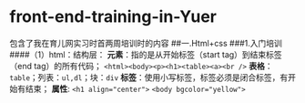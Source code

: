 # front-end-training-in-Yuer
包含了我在育儿网实习时首两周培训时的内容
##一.Html+css
###1.入门培训
####（1）html：结构层：
**元素**：指的是从开始标签（start tag）到结束标签（end tag）的所有代码；
    `<html><body><p><h1><table><a><br />`
**表格**：`table`；列表：`ul,dl`；块：`div`
**标签**：使用小写标签，标签必须是闭合标签，有开始有结束；
**属性**: `<h1 align="center">`
          `<body bgcolor="yellow">`
